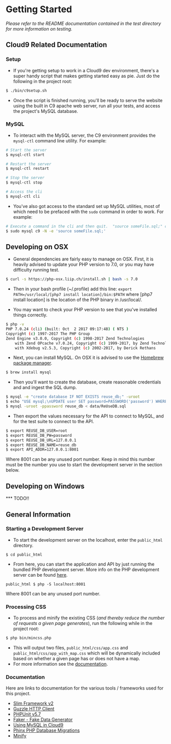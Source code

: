 # Getting Started

_Please refer to the README documentation contained in the test directory for more information on testing._

## Cloud9 Related Documentation

### Setup

* If you're getting setup to work in a Cloud9 dev environment, there's a super handy script that makes getting started easy as pie.  Just do the following in the project root:

```bash
$ ./bin/c9setup.sh
```

* Once the script is finished running, you'll be ready to serve the website using the built in C9 apache web server, run all your tests, and access the project's MySQL database.

### MySQL

* To interact with the MySQL server, the C9 environment provides the `mysql-ctl` command line utility.  For example:

```bash
# Start the server
$ mysql-ctl start

# Restart the server
$ mysql-ctl restart

# Stop the server
$ mysql-ctl stop

# Access the cli
$ mysql-ctl cli
```

* You've also got access to the standard set up MySQL utilities, most of which need to be prefaced with the `sudo` command in order to work.  For example:

```bash
# Execute a command in the cli and then quit.  "source someFile.sql;" can be any valid sql command.
$ sudo mysql c9 -N -e 'source someFile.sql;'
```

## Developing on OSX

* General dependencies are fairly easy to manage on OSX. First, it is heavily advised to update your PHP version to 7.0, or you may have difficulty running test.
```bash
$ curl -s https://php-osx.liip.ch/install.sh | bash -s 7.0
```

* Then in your bash profile (~/.profile) add this line: `export PATH=/usr/local/[php7 install location]/bin:$PATH`
where [php7 install location] is the location of the PHP binary in /usr/local/.

* You may want to check your PHP version to see that you've installed things correctly.
```bash
$ php -v
PHP 7.0.24 (cli) (built: Oct  2 2017 09:17:48) ( NTS )
Copyright (c) 1997-2017 The PHP Group
Zend Engine v3.0.0, Copyright (c) 1998-2017 Zend Technologies
    with Zend OPcache v7.0.24, Copyright (c) 1999-2017, by Zend Technologies
    with Xdebug v2.5.3, Copyright (c) 2002-2017, by Derick Rethans
```

* Next, you can install MySQL. On OSX it is advised to use the [Homebrew package manager](https://brew.sh/).
```bash
$ brew install mysql
```

* Then you'll want to create the database, create reasonable credentials and and ingest the SQL dump.
```bash
$ mysql -e "create database IF NOT EXISTS reuse_db;" -uroot
$ echo "USE mysql;\nUPDATE user SET password=PASSWORD('password') WHERE user='root';\nFLUSH PRIVILEGES;\n" | mysql -u root
$ mysql -uroot -ppassword reuse_db < data/ReUseDB.sql
```

* Then export the values necessary for the API to connect to MySQL, and for the test suite to connect to the API.
```bash
$ export REUSE_DB_USER=root
$ export REUSE_DB_PW=password
$ export REUSE_DB_URL=127.0.0.1
$ export REUSE_DB_NAME=reuse_db
$ export API_ADDR=127.0.0.1:8001 
```
Where 8001 can be any unused port number. Keep in mind this number must be the number you use to start the development server
in the section below.

## Developing on Windows

*** TODO!!

## General Information

### Starting a Development Server

* To start the development server on the localhost, enter the `public_html` directory.
```
$ cd public_html
```
* From here, you can start the application and API by just running the bundled PHP development server. More info on the PHP development server can be found [here](http://php.net/manual/en/features.commandline.webserver.php).
```
public_html $ php -S localhost:8001
```

Where 8001 can be any unused port number.

### Processing CSS

* To process and minify the existing CSS (_and thereby reduce the number of requests a given page generates_), run the
following while in the project root:

```bash
$ php bin/mincss.php
```

* This will output two files, `public_html/css/app.css` and `public_html/css/app_with_map.css` which will be dynamically
included based on whether a given page has or does not have a map.
* For more information see the [documentation](https://github.com/matthiasmullie/minify).

### Documentation

Here are links to documentation for the various tools / frameworks used for this project.
* [Slim Framework v2](http://docs.slimframework.com/)
* [Guzzle HTTP Client](http://docs.guzzlephp.org/en/stable/)
* [PHPUnit v5.7](https://phpunit.de/)
* [Faker - Fake Data Generator](https://github.com/fzaninotto/Faker)
* [Using MySQL in Cloud9](https://community.c9.io/t/setting-up-mysql/1718)
* [Phinx PHP Database Migrations](http://docs.phinx.org/en/latest/)
* [Minify](https://github.com/matthiasmullie/minify)
